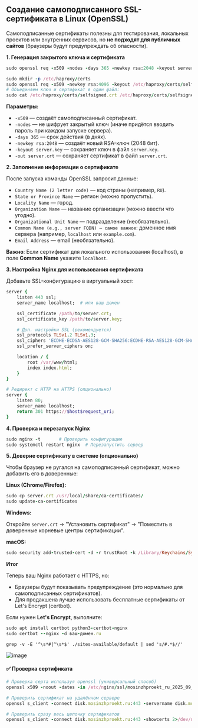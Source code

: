 ## Создание самоподписанного SSL-сертификата в Linux (OpenSSL)

Самоподписанные сертификаты полезны для тестирования, локальных проектов или внутренних сервисов, но **не подходят для публичных сайтов** (браузеры будут предупреждать об опасности).


**1. Генерация закрытого ключа и сертификата**

```ruby
sudo openssl req -x509 -nodes -days 365 -newkey rsa:2048 -keyout server.key -out server.crt

sudo mkdir -p /etc/haproxy/certs
sudo openssl req -x509 -newkey rsa:4096 -keyout /etc/haproxy/certs/selfsigned.key -out /etc/haproxy/certs/selfsigned.crt -days 3650 -nodes -subj "/CN=ваш-домен-или-IP"
# Объединяем ключ и сертификат в один файл:
sudo cat /etc/haproxy/certs/selfsigned.crt /etc/haproxy/certs/selfsigned.key > /etc/haproxy/certs/haproxy.pem
```

**Параметры:**

- `-x509` — создаёт самоподписанный сертификат.
- `-nodes` — не шифрует закрытый ключ (иначе придётся вводить пароль при каждом запуске сервера).
- `-days 365` — срок действия (в днях).
- `-newkey rsa:2048` — создаёт новый RSA-ключ (2048 бит).
- `-keyout server.key` — сохраняет ключ в файл `server.key`.
- `-out server.crt` — сохраняет сертификат в файл `server.crt`.


**2. Заполнение информации о сертификате**

После запуска команды OpenSSL запросит данные:

- `Country Name (2 letter code)` — код страны (например, `RU`).
- `State or Province Name` — регион (можно пропустить).
- `Locality Name` — город.
- `Organization Name` — название организации (можно ввести что угодно).
- `Organizational Unit Name` — подразделение (необязательно).
- `Common Name (e.g., server FQDN) — самое важное`: доменное имя сервера (например, `localhost` или `example.com`).
- `Email Address` — email (необязательно).

**Важно**: Если сертификат для локального использования (localhost), в поле **Common Name** укажите `localhost`.


**3. Настройка Nginx для использования сертификата**

Добавьте SSL-конфигурацию в виртуальный хост:

```ruby
server {
    listen 443 ssl;
    server_name localhost;  # или ваш домен

    ssl_certificate /path/to/server.crt;
    ssl_certificate_key /path/to/server.key;

    # Доп. настройки SSL (рекомендуется)
    ssl_protocols TLSv1.2 TLSv1.3;
    ssl_ciphers 'ECDHE-ECDSA-AES128-GCM-SHA256:ECDHE-RSA-AES128-GCM-SHA256';
    ssl_prefer_server_ciphers on;

    location / {
        root /var/www/html;
        index index.html;
    }
}

# Редирект с HTTP на HTTPS (опционально)
server {
    listen 80;
    server_name localhost;
    return 301 https://$host$request_uri;
}
```


**4. Проверка и перезапуск Nginx**

```ruby
sudo nginx -t       # Проверить конфигурацию
sudo systemctl restart nginx  # Перезапустить сервер
```


**5. Доверие сертификату в системе (опционально)**

Чтобы браузер не ругался на самоподписанный сертификат, можно добавить его в доверенные:

**Linux (Chrome/Firefox):**

```ruby
sudo cp server.crt /usr/local/share/ca-certificates/
sudo update-ca-certificates
```

**Windows:**

Откройте `server.crt` → "Установить сертификат" → "Поместить в доверенные корневые центры сертификации".

**macOS:**

```ruby
sudo security add-trusted-cert -d -r trustRoot -k /Library/Keychains/System.keychain server.crt
```

**Итог**

Теперь ваш Nginx работает с HTTPS, но:

- Браузеры будут показывать предупреждение (это нормально для самоподписанных сертификатов).
- Для продакшена лучше использовать бесплатные сертификаты от Let's Encrypt (certbot).

Если нужен **Let's Encrypt**, выполните:

```ruby
sudo apt install certbot python3-certbot-nginx
sudo certbot --nginx -d ваш-домен.ru
```




```
grep -v -E '^\s*#|^\s*$' ./sites-available/default | sed 's/#.*$//'
```
![image](https://github.com/user-attachments/assets/bfb66b0a-96e8-4a7d-bd08-fdce400e434e)



#### :white_check_mark: Проверка сертификата

```ruby
# Проверка серта используя openssl (универсальный способ)
openssl x509 -noout -dates -in /etc/nginx/ssl/mosinzhproekt_ru_2025_09_16.crt

# Проверить сертификат на удалённом сервере
openssl s_client -connect disk.mosinzhproekt.ru:443 -servername disk.mosinzhproekt.ru 2>/dev/null | openssl x509 -noout -dates

# Проверить сразу весь цепочку сертификатов
openssl s_client -connect disk.mosinzhproekt.ru:443 -showcerts 2>/dev/null | openssl x509 -noout -dates -nameopt multiline
```

